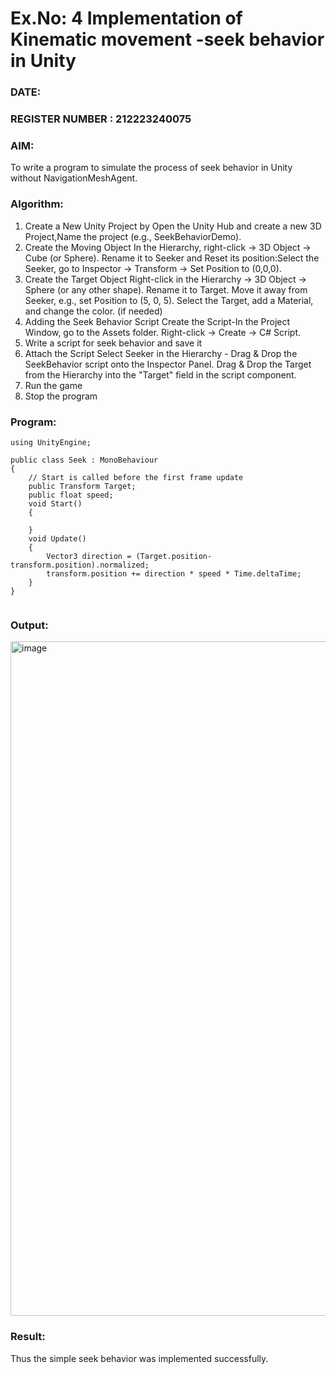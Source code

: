 # Ex.No: 4  Implementation of Kinematic movement -seek behavior in Unity
### DATE:                                                                            
### REGISTER NUMBER : 212223240075
### AIM: 
To write a program to simulate the process of seek behavior in Unity without NavigationMeshAgent. 
### Algorithm:
1. Create a New Unity Project by Open the  Unity Hub and create a new 3D Project,Name the project (e.g., SeekBehaviorDemo).
2. Create the Moving Object
   In the Hierarchy, right-click → 3D Object → Cube (or Sphere).
   Rename it to Seeker and Reset its position:Select the Seeker, go to Inspector → Transform → Set Position to (0,0,0).
3. Create the Target Object
   Right-click in the Hierarchy → 3D Object → Sphere (or any other shape).
   Rename it to Target. Move it away from Seeker, e.g., set Position to (5, 0, 5).
   Select the Target, add a Material, and change the color. (if needed) 
4. Adding the Seek Behavior Script
   Create the Script-In the Project Window, go to the Assets folder.
   Right-click → Create → C# Script.
5. Write a script for seek behavior and save it
6. Attach the Script
   Select Seeker in the Hierarchy - Drag & Drop the SeekBehavior script onto the Inspector Panel.
   Drag & Drop the Target from the Hierarchy into the "Target" field in the script component.
12. Run the game 
13. Stop the program
    
### Program:
```
using UnityEngine;

public class Seek : MonoBehaviour
{
    // Start is called before the first frame update
    public Transform Target;
    public float speed;
    void Start()
    {

    }
    void Update()
    {
        Vector3 direction = (Target.position- transform.position).normalized;
        transform.position += direction * speed * Time.deltaTime;
    }
}


```
### Output:
<img width="1917" height="1079" alt="image" src="https://github.com/user-attachments/assets/a94f9d4f-e08a-49eb-a9c6-7085e5ed5e47" />

### Result:
Thus the simple seek behavior was implemented successfully.
